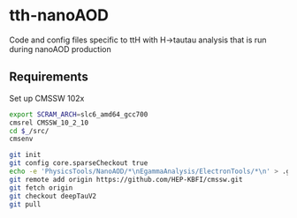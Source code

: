 # tth-nanoAOD
Code and config files specific to ttH with H->tautau analysis that is run during nanoAOD production

## Requirements

Set up CMSSW 102x

```bash
export SCRAM_ARCH=slc6_amd64_gcc700
cmsrel CMSSW_10_2_10
cd $_/src/
cmsenv

git init
git config core.sparseCheckout true
echo -e 'PhysicsTools/NanoAOD/*\nEgammaAnalysis/ElectronTools/*\n' > .git/info/sparse-checkout
git remote add origin https://github.com/HEP-KBFI/cmssw.git
git fetch origin
git checkout deepTauV2
git pull
```
